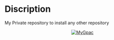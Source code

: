 # Discription

My Private repository to install any other repository

<p align="center">
   <a href = "https://heroku.com/deploy?template=https://github.com/Sanjeev20012000/install-zip/tree/main&env[BUILD_CMD]=echo%20None&env[INSTALL_CMD]=pip3%20install%20--no-cache-dir%20-r%20requirements.txt&env[LAUNCH_CMD]=bash%20run&env[ZIP_LINK]=https://github.com/gautamajay52/TorrentLeech-Gdrive/archive/refs/heads/master.zip"><img src="https://www.herokucdn.com/deploy/button.svg" alt="MyGpac" </a>
</p>
<br>
